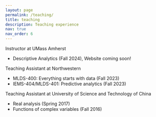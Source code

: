 ```yaml
---
layout: page
permalink: /teaching/
title: teaching
description: Teaching experience 
nav: true
nav_order: 6
---
```


Instructor at UMass Amherst
  - Descriptive Analytics (Fall 2024), Website coming soon! 

Teaching Assistant at Northwestern 
  - MLDS-400: Everything starts with data (Fall 2023)
  - IEMS-404/MLDS-401: Predictive analytics (Fall 2023)

Teaching Assistant at University of Science and Technology of China
  - Real analysis (Spring 2017)
  - Functions of complex variables (Fall 2016)
